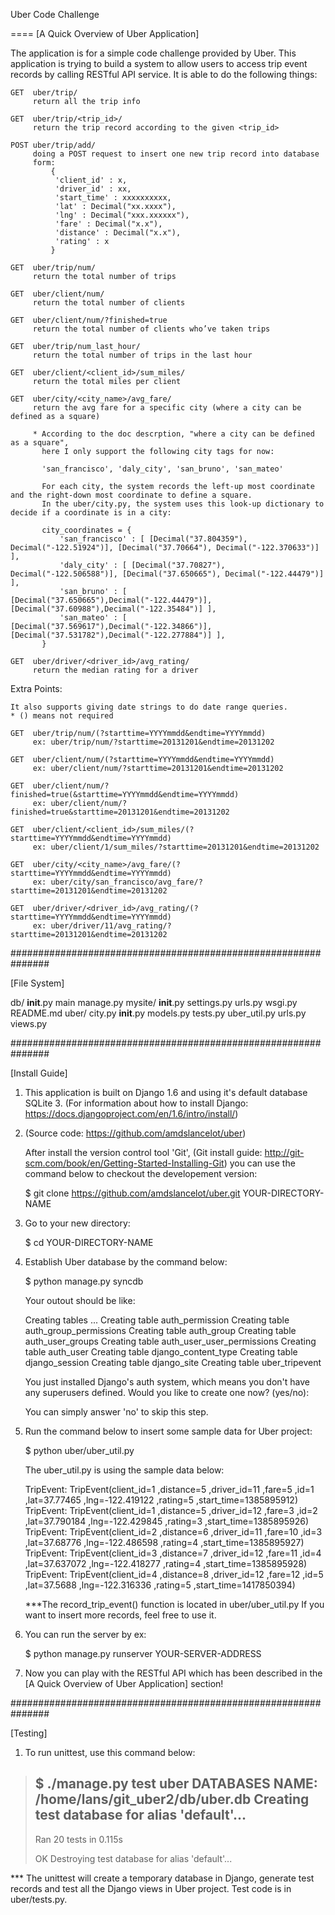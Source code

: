 
Uber Code Challenge

====
[A Quick Overview of Uber Application]

The application is for a simple code challenge provided by Uber.
This application is trying to build a system to allow users to access trip event records by calling RESTful API service.
It is able to do the following things: 

    
    GET  uber/trip/
         return all the trip info

    GET  uber/trip/<trip_id>/
         return the trip record according to the given <trip_id>
   
    POST uber/trip/add/
         doing a POST request to insert one new trip record into database
         form:
             { 
              'client_id' : x, 
              'driver_id' : xx, 
              'start_time' : xxxxxxxxxx, 
              'lat' : Decimal("xx.xxxx"), 
              'lng' : Decimal("xxx.xxxxxx"), 
              'fare' : Decimal("x.x"), 
              'distance' : Decimal("x.x"), 
              'rating' : x
             }

    GET  uber/trip/num/
         return the total number of trips

    GET  uber/client/num/
         return the total number of clients

    GET  uber/client/num/?finished=true
         return the total number of clients who’ve taken trips

    GET  uber/trip/num_last_hour/
         return the total number of trips in the last hour

    GET  uber/client/<client_id>/sum_miles/
         return the total miles per client

    GET  uber/city/<city_name>/avg_fare/
         return the avg fare for a specific city (where a city can be defined as a square)

         * According to the doc descrption, "where a city can be defined as a square",
           here I only support the following city tags for now:

           'san_francisco', 'daly_city', 'san_bruno', 'san_mateo'
        
           For each city, the system records the left-up most coordinate and the right-down most coordinate to define a square.
           In the uber/city.py, the system uses this look-up dictionary to decide if a coordinate is in a city:

           city_coordinates = {
               'san_francisco' : [ [Decimal("37.804359"), Decimal("-122.51924")], [Decimal("37.70664"), Decimal("-122.370633")] ],
               'daly_city' : [ [Decimal("37.70827"), Decimal("-122.506588")], [Decimal("37.650665"), Decimal("-122.44479")] ],
               'san_bruno' : [ [Decimal("37.650665"),Decimal("-122.44479")], [Decimal("37.60988"),Decimal("-122.35484")] ],
               'san_mateo' : [ [Decimal("37.569617"),Decimal("-122.34866")], [Decimal("37.531782"),Decimal("-122.277884")] ],
           }

    GET  uber/driver/<driver_id>/avg_rating/
         return the median rating for a driver


Extra Points:

    It also supports giving date strings to do date range queries.
    * () means not required

    GET  uber/trip/num/(?starttime=YYYYmmdd&endtime=YYYYmmdd)
         ex: uber/trip/num/?starttime=20131201&endtime=20131202

    GET  uber/client/num/(?starttime=YYYYmmdd&endtime=YYYYmmdd)
         ex: uber/client/num/?starttime=20131201&endtime=20131202

    GET  uber/client/num/?finished=true(&starttime=YYYYmmdd&endtime=YYYYmmdd)
         ex: uber/client/num/?finished=true&starttime=20131201&endtime=20131202

    GET  uber/client/<client_id>/sum_miles/(?starttime=YYYYmmdd&endtime=YYYYmmdd)
         ex: uber/client/1/sum_miles/?starttime=20131201&endtime=20131202

    GET  uber/city/<city_name>/avg_fare/(?starttime=YYYYmmdd&endtime=YYYYmmdd)
         ex: uber/city/san_francisco/avg_fare/?starttime=20131201&endtime=20131202

    GET  uber/driver/<driver_id>/avg_rating/(?starttime=YYYYmmdd&endtime=YYYYmmdd)
         ex: uber/driver/11/avg_rating/?starttime=20131201&endtime=20131202


###############################################################

[File System]

db/
__init__.py
main
manage.py
mysite/
    __init__.py
    settings.py
    urls.py
    wsgi.py
README.md
uber/
    city.py
    __init__.py
    models.py
    tests.py
    uber_util.py
    urls.py
    views.py

###############################################################

[Install Guide]

1. This application is built on Django 1.6 and using it's default database SQLite 3.
   (For information about how to install Django: https://docs.djangoproject.com/en/1.6/intro/install/)

2. (Source code: https://github.com/amdslancelot/uber)

   After install the version control tool 'Git',
   (Git install guide: http://git-scm.com/book/en/Getting-Started-Installing-Git)
   you can use the command below to checkout the developement version:

   $ git clone https://github.com/amdslancelot/uber.git YOUR-DIRECTORY-NAME

3. Go to your new directory:

   $ cd YOUR-DIRECTORY-NAME

4. Establish Uber database by the command below:

   $ python manage.py syncdb

   Your outout should be like:

   Creating tables ...
   Creating table auth_permission
   Creating table auth_group_permissions
   Creating table auth_group
   Creating table auth_user_groups
   Creating table auth_user_user_permissions
   Creating table auth_user
   Creating table django_content_type
   Creating table django_session
   Creating table django_site
   Creating table uber_tripevent

   You just installed Django's auth system, which means you don't have any superusers defined.
   Would you like to create one now? (yes/no):

   You can simply answer 'no' to skip this step.

5. Run the command below to insert some sample data for Uber project:

   $ python uber/uber_util.py

   The uber_util.py is using the sample data below:
   
   TripEvent: TripEvent(client_id=1 ,distance=5 ,driver_id=11 ,fare=5 ,id=1 ,lat=37.77465 ,lng=-122.419122 ,rating=5 ,start_time=1385895912)
   TripEvent: TripEvent(client_id=1 ,distance=5 ,driver_id=12 ,fare=3 ,id=2 ,lat=37.790184 ,lng=-122.429845 ,rating=3 ,start_time=1385895926)
   TripEvent: TripEvent(client_id=2 ,distance=6 ,driver_id=11 ,fare=10 ,id=3 ,lat=37.68776 ,lng=-122.486598 ,rating=4 ,start_time=1385895927)
   TripEvent: TripEvent(client_id=3 ,distance=7 ,driver_id=12 ,fare=11 ,id=4 ,lat=37.637072 ,lng=-122.418277 ,rating=4 ,start_time=1385895928)
   TripEvent: TripEvent(client_id=4 ,distance=8 ,driver_id=12 ,fare=12 ,id=5 ,lat=37.5688 ,lng=-122.316336 ,rating=5 ,start_time=1417850394)

   ***The record_trip_event() function is located in uber/uber_util.py
      If you want to insert more records, feel free to use it.

6. You can run the server by
   ex:

   $ python manage.py runserver YOUR-SERVER-ADDRESS

7. Now you can play with the RESTful API which has been described in the [A Quick Overview of Uber Application] section!

###############################################################

[Testing]

1. To run unittest, use this command below:

>  $ ./manage.py test uber
>  DATABASES NAME:  /home/lans/git_uber2/db/uber.db
>  Creating test database for alias 'default'...
>  ----------------------------------------------------------------------
>  Ran 20 tests in 0.115s
>
>  OK
>  Destroying test database for alias 'default'...

   *** The unittest will create a temporary database in Django, generate test records and test all the Django views in Uber project.
       Test code is in uber/tests.py.
